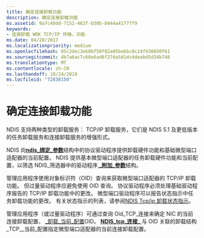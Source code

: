 ```yaml
---
title: 确定连接卸载功能
description: 确定连接卸载功能
ms.assetid: 9a7c40dd-7151-462f-b30b-0444a4177ff9
keywords:
- 连接卸载 WDK TCP/IP 传输，功能
ms.date: 04/20/2017
ms.localizationpriority: medium
ms.openlocfilehash: 05c2dec3eb0bf58f82a85be6bc0c24f430850f61
ms.sourcegitcommit: 4b7a6ac7c68e6ad6f27da5d1dc4deabd5d34b748
ms.translationtype: MT
ms.contentlocale: zh-CN
ms.lasthandoff: 10/24/2019
ms.locfileid: "72838150"
---
```

# <a name="determining-connection-offload-capabilities"></a>确定连接卸载功能





NDIS 支持两种类型的卸载服务： TCP/IP 卸载服务，它们是 NDIS 5.1 及更低版本的任务卸载服务和连接卸载服务的增强形式。

NDIS 向[**ndis\_绑定\_参数**](https://docs.microsoft.com/windows-hardware/drivers/ddi/ndis/ns-ndis-_ndis_bind_parameters)结构中的协议驱动程序提供卸载硬件功能和基础微型端口适配器的当前配置。 NDIS 提供基本微型端口适配器的任务卸载硬件功能和当前配置，以筛选 NDIS\_筛选器中的驱动程序[ **\_附加\_参数**](https://docs.microsoft.com/windows-hardware/drivers/ddi/ndis/ns-ndis-_ndis_filter_attach_parameters)结构。

管理应用程序使用对象标识符（OID）查询来获取微型端口适配器的 TCP/IP 卸载功能。 但过量驱动程序应避免使用 OID 查询。 协议驱动程序必须处理基础驱动程序报告的 TCP/IP 卸载功能中的更改。 微型端口驱动程序可以报告状态指示中任务卸载功能的更改。 有关状态指示的列表，请参阅[NDIS Tcp/ip 卸载状态指示](https://docs.microsoft.com/windows-hardware/drivers/network/ndis-tcp-ip-offload-status-indications)。

管理应用程序（或过量驱动程序）可通过查询 Oid\_TCP\_连接来确定 NIC 的当前连接卸载配置， [\_卸载\_当前\_配置](https://docs.microsoft.com/windows-hardware/drivers/network/oid-tcp-connection-offload-current-config)OID。 [**NDIS\_tcp\_连接\_** ](https://docs.microsoft.com/windows-hardware/drivers/ddi/ntddndis/ns-ntddndis-_ndis_tcp_connection_offload)与 OID 关联的卸载结构\_TCP\_\_当前\_配置指定微型端口适配器的当前连接卸载配置。

 

 





